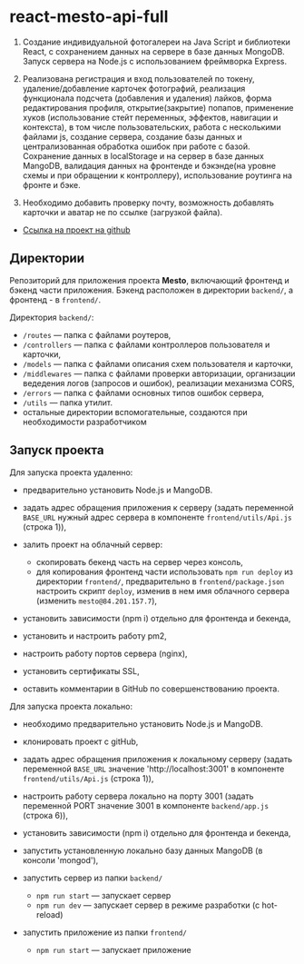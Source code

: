 # react-mesto-api-full

1. Создание индивидуальной фотогалереи на Java Script и библиотеки React, с сохранением данных на сервере в базе данных MongoDB. Запуск сервера на Node.js c использованием фреймворка Express.

2. Реализована регистрация и вход пользователей по токену, удаление/добавление карточек фотографий, реализация функционала подсчета (добавления и удаления) лайков, форма редактирования профиля, открытие(закрытие) попапов, применение хуков (использование стейт переменных, эффектов, навигации и контекста), в том числе пользовательских, работа с несколькими файлами js, создание сервера, создание базы данных и централизованная обработка ошибок при работе с базой. Сохранение данных в  localStorage и на сервер в базе данных MangoDB, валидация данных на фронтенде и бэкэнде(на уровне схемы и при обращении к контроллеру), использование роутинга на фронте и бэке.

4. Необходимо добавить проверку почту, возможность добавлять карточки и аватар не по ссылке (загрузкой файла).



+ [Ссылка на проект на github](https://github.com/alix1982/react-mesto-api-full)


## Директории

Репозиторий для приложения проекта **Mesto**, включающий фронтенд и бэкенд части приложения. Бэкенд расположен в директории `backend/`, а фронтенд - в `frontend/`.

Директория `backend/`:

- `/routes` — папка с файлами роутеров,
- `/controllers` — папка с файлами контроллеров пользователя и карточки,
- `/models` — папка с файлами описания схем пользователя и карточки,
- `/middlewares` — папка с файлами проверки авторизации, организации ведедения логов (запросов и ошибок), реализации механизма CORS,
- `/errors` — папка с файлами основных типов ошибок сервера,
- `/utils` — папка утилит.
- остальные директории вспомогательные, создаются при необходимости разработчиком

## Запуск проекта

Для запуска проекта удаленно:
- предварительно установить Node.js и MangoDB.
- задать адрес обращения приложения к серверу (задать переменной `BASE_URL` нужный адрес сервера в компоненте `frontend/utils/Api.js` (строка 1)),
- залить проект на облачный сервер:
  - скопировать бекенд часть на сервер через консоль,
  - для копирования фронтенд части использовать `npm run deploy` из директории `frontend/`, предварительно в `frontend/package.json` настроить скрипт `deploy`, изменив в нем имя облачного сервера (изменить `mesto@84.201.157.7`),

- установить зависимости (npm i) отдельно для фронтенда и бекенда,
- установить и настроить работу pm2,
- настроить работу портов сервера (nginx),
- установить сертификаты SSL,
- оставить комментарии в GitHub по совершенствованию проекта.

Для запуска проекта локально:
- необходимо предварительно установить Node.js и MangoDB.
- клонировать проект c gitHub,
- задать адрес обращения приложения к локальному серверу (задать переменной `BASE_URL` значение 'http://localhost:3001' в компоненте `frontend/utils/Api.js` (строка 1)),
- настроить работу сервера локально на порту 3001 (задать переменной PORT значение 3001 в компоненте `backend/app.js` (строка 6)),
- установить зависимости (npm i) отдельно для фронтенда и бекенда,
- запустить установленную локально базу данных MangoDB (в консоли 'mongod'),
- запустить сервер из папки `backend/`
  - `npm run start` — запускает сервер   
  - `npm run dev` — запускает сервер в режиме разработки (с hot-reload)

- запустить приложение из папки `frontend/`
  - `npm run start` — запускает приложение